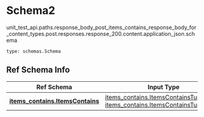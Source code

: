 # Schema2
unit_test_api.paths.response_body_post_items_contains_response_body_for_content_types.post.responses.response_200.content.application_json.schema
```
type: schemas.Schema
```

## Ref Schema Info
Ref Schema | Input Type | Output Type
---------- | ---------- | -----------
[**items_contains.ItemsContains**](../../../../../../../../components/schema/items_contains.md) | [items_contains.ItemsContainsTupleInput](../../../../../../../../components/schema/items_contains.md#itemscontainstupleinput), [items_contains.ItemsContainsTuple](../../../../../../../../components/schema/items_contains.md#itemscontainstuple) | [items_contains.ItemsContainsTuple](../../../../../../../../components/schema/items_contains.md#itemscontainstuple)
